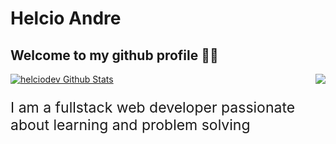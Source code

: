 # Helcio Andre

## Welcome to my github profile 👋🏽
<div display='flex'>
<a href="https://github.com/helciodev">
<img alt="helciodev Github Stats" src="https://github-readme-stats.codestackr.vercel.app/api?username=helciodev&show_icons=true&hide_border=true&count_private=true&include_all_commits=true&theme=radical" /></a>

<a href="https://github.com/helciodev">
  <img align='right' src="https://github-readme-stats.anuraghazra1.vercel.app/api/top-langs/?username=helciodev&layout=compact&theme=radical" />
</a>
</div>
<p style="font-size: 23px; color="#888"; font-family: arial;"> I am a fullstack web developer passionate about learning and problem solving</p>
<!--
**helciodev/helciodev** is a ✨ _special_ ✨ repository because its `README.md` (this file) appears on your GitHub profile.


-->
